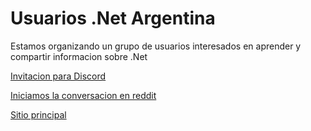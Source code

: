 # Usuarios .Net Argentina

Estamos organizando un grupo de usuarios interesados en aprender y compartir informacion sobre .Net

[Invitacion para Discord](https://discord.com/invite/x27VcjxWNU)

[Iniciamos la conversacion en reddit](https://www.reddit.com/r/devsarg/comments/vsasq3/buscando_desarrolladores_net_para_armar_un_grupo/)

[Sitio principal](https://usuarios.net.ar)

<!--

**Here are some ideas to get you started:**

🙋‍♀️ A short introduction - what is your organization all about?
🌈 Contribution guidelines - how can the community get involved?
👩‍💻 Useful resources - where can the community find your docs? Is there anything else the community should know?
🍿 Fun facts - what does your team eat for breakfast?
🧙 Remember, you can do mighty things with the power of [Markdown](https://docs.github.com/github/writing-on-github/getting-started-with-writing-and-formatting-on-github/basic-writing-and-formatting-syntax)
-->

